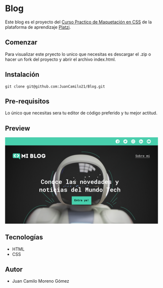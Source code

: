 # Blog 
Este blog es el proyecto del [Curso Practico de Maquetación en CSS](https://platzi.com/clases/practico-css/) de la plataforma de aprendizaje [Platzi](https://platzi.com/).

## Comenzar
Para visualizar este pryecto lo unico que necesitas es descargar el .zip o hacer un fork del proyecto y abrir el archivo index.html.

## Instalación

    git clone git@github.com:JuanCamilo21/Blog.git

## Pre-requisitos
Lo único que necesitas sera tu editor de código preferido y tu mejor actitud.

## Preview
![Home](assets/img/Home.png)

## Tecnologías

 - HTML
 - CSS

## Autor

 - Juan Camilo Moreno Gómez
